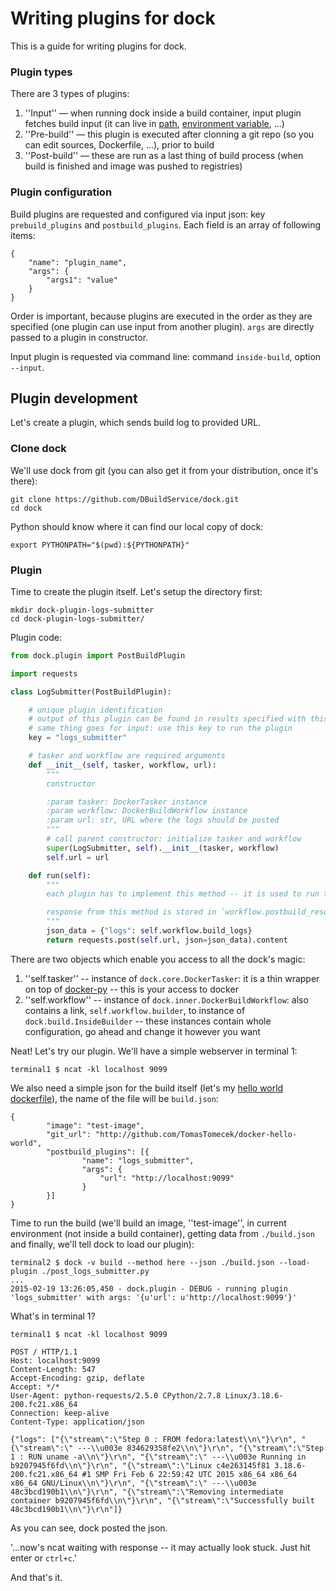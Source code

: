 Writing plugins for dock
========================

This is a guide for writing plugins for dock.

### Plugin types

There are 3 types of plugins:

1. ''Input'' — when running dock inside a build container, input plugin fetches build input (it can live in [path](https://github.com/DBuildService/dock/blob/master/dock/plugins/input_path.py), [environment variable](https://github.com/DBuildService/dock/blob/master/dock/plugins/input_env.py), ...)
2. ''Pre-build'' — this plugin is executed after clonning a git repo (so you can edit sources, Dockerfile, ...), prior to build
3. ''Post-build'' — these are run as a last thing of build process (when build is finished and image was pushed to registries)

### Plugin configuration

Build plugins are requested and configured via input json: key `prebuild_plugins` and `postbuild_plugins`. Each field is an array of following items:

```
{
    "name": "plugin_name",
    "args": {
        "args1": "value"
    }
}
```

Order is important, because plugins are executed in the order as they are specified (one plugin can use input from another plugin). `args` are directly passed to a plugin in constructor.


Input plugin is requested via command line: command `inside-build`, option `--input`.


## Plugin development

Let's create a plugin, which sends build log to provided URL.

### Clone dock

We'll use dock from git (you can also get it from your distribution, once it's there):

```
git clone https://github.com/DBuildService/dock.git
cd dock
```

Python should know where it can find our local copy of dock:

```
export PYTHONPATH="$(pwd):${PYTHONPATH}"
```

### Plugin

Time to create the plugin itself. Let's setup the directory first:

```
mkdir dock-plugin-logs-submitter
cd dock-plugin-logs-submitter/
```

Plugin code:

```python
from dock.plugin import PostBuildPlugin

import requests

class LogSubmitter(PostBuildPlugin):

    # unique plugin identification
    # output of this plugin can be found in results specified with this key,
    # same thing goes for input: use this key to run the plugin
    key = "logs_submitter"

    # tasker and workflow are required arguments
    def __init__(self, tasker, workflow, url):
        """
        constructor

        :param tasker: DockerTasker instance
        :param workflow: DockerBuildWorkflow instance
        :param url: str, URL where the logs should be posted
        """
        # call parent constructor: initialize tasker and workflow
        super(LogSubmitter, self).__init__(tasker, workflow)
        self.url = url

    def run(self):
        """
        each plugin has to implement this method -- it is used to run the plugin actually

        response from this method is stored in `workflow.postbuild_results[self.key]`
        """
        json_data = {"logs": self.workflow.build_logs}
        return requests.post(self.url, json=json_data).content
```

There are two objects which enable you access to all the dock's magic:

1. ''self.tasker'' -- instance of `dock.core.DockerTasker`: it is a thin wrapper on top of [docker-py](https://github.com/docker/docker-py) -- this is your access to docker
2. ''self.workflow'' -- instance of `dock.inner.DockerBuildWorkflow`: also contains a link, `self.workflow.builder`, to instance of `dock.build.InsideBuilder` -- these instances contain whole configuration, go ahead and change it however you want

Neat! Let's try our plugin. We'll have a simple webserver in terminal 1:

```
terminal1 $ ncat -kl localhost 9099
```

We also need a simple json for the build itself (let's my [hello world dockerfile](http://github.com/TomasTomecek/docker-hello-world)), the name of the file will be `build.json`:

```
{
        "image": "test-image",
        "git_url": "http://github.com/TomasTomecek/docker-hello-world",
        "postbuild_plugins": [{
                "name": "logs_submitter",
                "args": {
                    "url": "http://localhost:9099"
                }
        }]
}
```

Time to run the build (we'll build an image, ''test-image'', in current environment (not inside a build container), getting data from `./build.json` and finally, we'll tell dock to load our plugin):

```
terminal2 $ dock -v build --method here --json ./build.json --load-plugin ./post_logs_submitter.py
...
2015-02-19 13:26:05,450 - dock.plugin - DEBUG - running plugin 'logs_submitter' with args: '{u'url': u'http://localhost:9099'}'
```

What's in terminal 1?

```
terminal1 $ ncat -kl localhost 9099

POST / HTTP/1.1
Host: localhost:9099
Content-Length: 547
Accept-Encoding: gzip, deflate
Accept: */*
User-Agent: python-requests/2.5.0 CPython/2.7.8 Linux/3.18.6-200.fc21.x86_64
Connection: keep-alive
Content-Type: application/json

{"logs": ["{\"stream\":\"Step 0 : FROM fedora:latest\\n\"}\r\n", "{\"stream\":\" ---\\u003e 834629358fe2\\n\"}\r\n", "{\"stream\":\"Step 1 : RUN uname -a\\n\"}\r\n", "{\"stream\":\" ---\\u003e Running in b9207945f6fd\\n\"}\r\n", "{\"stream\":\"Linux c4e263145f81 3.18.6-200.fc21.x86_64 #1 SMP Fri Feb 6 22:59:42 UTC 2015 x86_64 x86_64 x86_64 GNU/Linux\\n\"}\r\n", "{\"stream\":\" ---\\u003e 48c3bcd190b1\\n\"}\r\n", "{\"stream\":\"Removing intermediate container b9207945f6fd\\n\"}\r\n", "{\"stream\":\"Successfully built 48c3bcd190b1\\n\"}\r\n"]}
```

As you can see, dock posted the json.

'...now's ncat waiting with response -- it may actually look stuck. Just hit enter or `ctrl+c`.'


And that's it.

